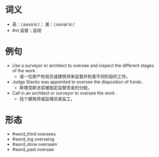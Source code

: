 # 词义
- 英：/ˌəʊvəˈsiː/； 美：/ˌoʊvərˈsiː/
- #vt 监督；监视
# 例句
- Use a surveyor or architect to oversee and inspect the different stages of the work .
	- 请一位房产检视员或建筑师来监督并检查不同阶段的工作。
- Judge Stacks was appointed to oversee the disposition of funds .
	- 斯塔克斯法官被指定监督资金的分配。
- Call in an architect or surveyor to oversee the work .
	- 找个建筑师或监理员来监工。
# 形态
- #word_third oversees
- #word_ing overseing
- #word_done overseen
- #word_past oversaw
